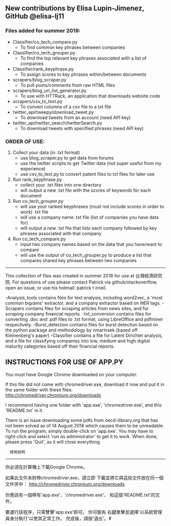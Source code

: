 ﻿## New contributions by Elisa Lupin-Jimenez, GitHub @elisa-lj11

### Files added for summer 2019:
- Classifier/co_tech_compare.py
	- To find common key phrases between companies
- Classifier/co_tech_grouper.py
	- To find the top relevant key phrases associated with a list of companies
- Classifier/rank_keyphrase.py
	- To assign scores to key phrases within/between documents
- scrapers/blog_scraper.py
	- To pull posts/comments from raw HTML files
- scrapers/blog_url_list_generator.py
	- To use with HTTRack, an application that downloads website code
- scrapers/csv_to_text.py
	- To convert columns of a csv file to a txt file
- twitter_api/tweepy/download_tweet.py
	- To download tweets from an account (need API key)
- twitter_api/twitter_search/twitterSearch.py
	- To download tweets with specified phrases (need API key)

### ORDER OF USE:
1. Collect your data (in .txt format)
	- use blog_scraper.py to get data from forums
	- use the twitter scripts to get Twitter data (not super useful from my experience)
	- use csv_to_text.py to convert patent files to txt files for later use
2. Run rank_keyphrase.py
	- collect your .txt files into one directory
	- will output a new .txt file with the scores of keywords for each document
3. Run co_tech_grouper.py
	- will use your ranked keyphrases (must not include scores in order to work) .txt file
	- will use a company name .txt file (list of companies you have data for)
	- will output a new .txt file that lists each company followed by key phrases associated with that company
4. Run co_tech_compare.py
	- input two company names based on the data that you have/want to compare
	- will use the output of co_tech_grouper.py to produce a list that compares shared key phrases between two companies

------------------------------
This collection of files was created in summer 2018 for use at 台灣經濟研究院. 
For questions of use please contact Patrick via github/stackoverflow, open an issue, or use his hotmail: patrick t oneil.

-Analysis_tools contains files for text analysis, including word2vec, a 'most common bigrams' extractor, and a company extractor based on NER tags.
-Scrapers contains files for scraping articles from news sites, and for scraping company financial reports.
-txt_conversion contains files for converting .doc and .pdf files to .txt format, using LibreOffice and pdfminer respectively.
-Burst_detection contains files for burst detection based on the python package and methodology by nmarinsek (based off Kleinenberg's paper)
-Classifier contains a file for Latent Dirichlet analysis, and a file for classifying companies into low, medium and high digital maturity categories based off their financial reports.




INSTRUCTIONS FOR USE OF APP.PY
------------------------------

You must have Google Chrome downloaded on your computer.

If this file did not come with chromedriver.exe, download it now
and put it in the same folder with these files:
http://chromedriver.chromium.org/downloads

I recommend having one folder with 'app.exe', 'chromedriver.exe', 
and this 'README.txt' in it.

There is an issue downloading some pdfs from oecd-ilibrary.org that has
not been solved as of 14 August 2018 which causes them to be unreadable.
To run the program, simply double-click on 'app.exe'. You may have
to right-click and select 'run as administrator' to get it to work.
When done, please press 'Quit', as it will close everything.


      使用說明
-------------------

你必須在計算機上下載Google Chrome。

如果此文件未附帶chromedriver.exe，請立即
下載並將它與這些文件放在同一個文件夾中：
http://chromedriver.chromium.org/downloads

你應該有一個帶有'app.exe'、'chromedriver.exe'、
和這個'README.txt'的文件。

要運行該程序，只需雙擊'app.exe'即可。 你可能有
右鍵單擊並選擇'以系統管理員身分執行'以使其正常工作。
完成後，請按'退出'。#